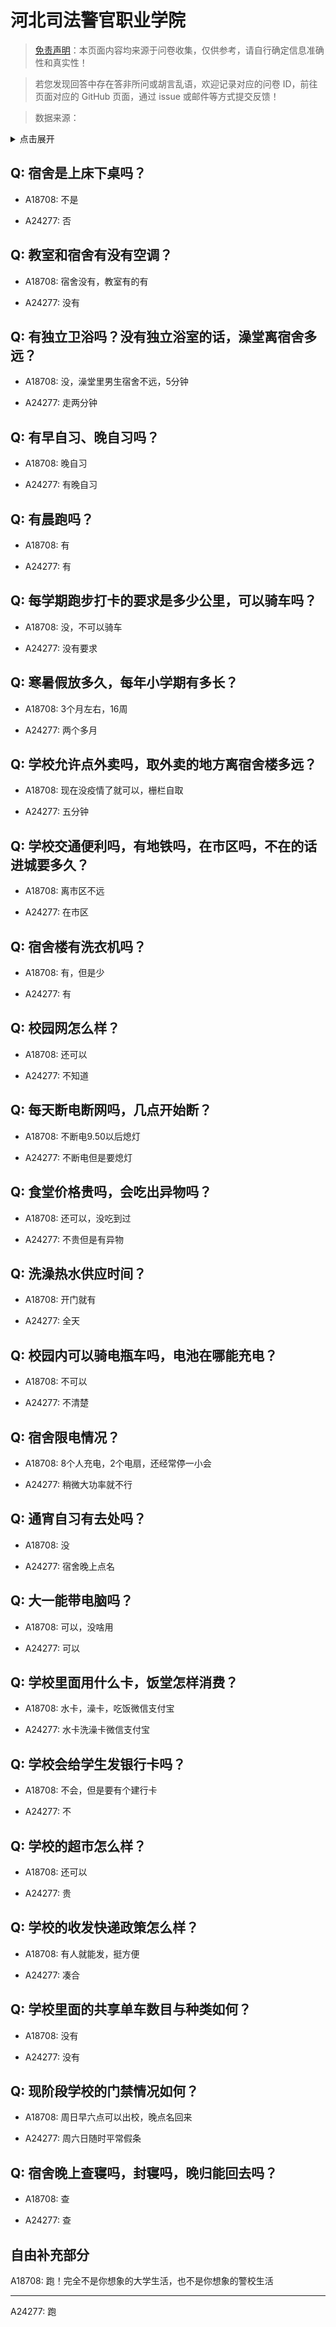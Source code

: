 # 河北司法警官职业学院

> [免责声明](https://colleges.chat/#_3)：本页面内容均来源于问卷收集，仅供参考，请自行确定信息准确性和真实性！

> 若您发现回答中存在答非所问或胡言乱语，欢迎记录对应的问卷 ID，前往页面对应的 GitHub 页面，通过 issue 或邮件等方式提交反馈！

> 数据来源：

<details><summary>点击展开</summary>
<ul>
<li>A18708: 匿名 (2023 年 06 月)</li>
<li>A24277: 匿名 (2024 年 06 月)</li>
</ul>
</details>

## Q: 宿舍是上床下桌吗？

- A18708: 不是

- A24277: 否

## Q: 教室和宿舍有没有空调？

- A18708: 宿舍没有，教室有的有

- A24277: 没有

## Q: 有独立卫浴吗？没有独立浴室的话，澡堂离宿舍多远？

- A18708: 没，澡堂里男生宿舍不远，5分钟

- A24277: 走两分钟

## Q: 有早自习、晚自习吗？

- A18708: 晚自习

- A24277: 有晚自习

## Q: 有晨跑吗？

- A18708: 有

- A24277: 有

## Q: 每学期跑步打卡的要求是多少公里，可以骑车吗？

- A18708: 没，不可以骑车

- A24277: 没有要求

## Q: 寒暑假放多久，每年小学期有多长？

- A18708: 3个月左右，16周

- A24277: 两个多月

## Q: 学校允许点外卖吗，取外卖的地方离宿舍楼多远？

- A18708: 现在没疫情了就可以，栅栏自取

- A24277: 五分钟

## Q: 学校交通便利吗，有地铁吗，在市区吗，不在的话进城要多久？

- A18708: 离市区不远

- A24277: 在市区

## Q: 宿舍楼有洗衣机吗？

- A18708: 有，但是少

- A24277: 有

## Q: 校园网怎么样？

- A18708: 还可以

- A24277: 不知道

## Q: 每天断电断网吗，几点开始断？

- A18708: 不断电9.50以后熄灯

- A24277: 不断电但是要熄灯

## Q: 食堂价格贵吗，会吃出异物吗？

- A18708: 还可以，没吃到过

- A24277: 不贵但是有异物

## Q: 洗澡热水供应时间？

- A18708: 开门就有

- A24277: 全天

## Q: 校园内可以骑电瓶车吗，电池在哪能充电？

- A18708: 不可以

- A24277: 不清楚

## Q: 宿舍限电情况？

- A18708: 8个人充电，2个电扇，还经常停一小会

- A24277: 稍微大功率就不行

## Q: 通宵自习有去处吗？

- A18708: 没

- A24277: 宿舍晚上点名

## Q: 大一能带电脑吗？

- A18708: 可以，没啥用

- A24277: 可以

## Q: 学校里面用什么卡，饭堂怎样消费？

- A18708: 水卡，澡卡，吃饭微信支付宝

- A24277: 水卡洗澡卡微信支付宝

## Q: 学校会给学生发银行卡吗？

- A18708: 不会，但是要有个建行卡

- A24277: 不

## Q: 学校的超市怎么样？

- A18708: 还可以

- A24277: 贵

## Q: 学校的收发快递政策怎么样？

- A18708: 有人就能发，挺方便

- A24277: 凑合

## Q: 学校里面的共享单车数目与种类如何？

- A18708: 没有

- A24277: 没有

## Q: 现阶段学校的门禁情况如何？

- A18708: 周日早六点可以出校，晚点名回来

- A24277: 周六日随时平常假条

## Q: 宿舍晚上查寝吗，封寝吗，晚归能回去吗？

- A18708: 查

- A24277: 查

## 自由补充部分

A18708: 跑！完全不是你想象的大学生活，也不是你想象的警校生活

***

A24277: 跑